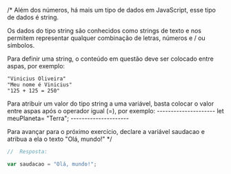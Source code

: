 

/* 
Além dos números, há mais um tipo de dados em JavaScript, esse tipo de dados é string.

Os dados do tipo string são conhecidos como strings de texto e nos permitem representar 
qualquer combinação de letras, números e / ou símbolos.

Para definir uma string, o conteúdo em questão deve ser colocado entre aspas, por exemplo:

    "Vinicius Oliveira"
    "Meu nome é Vinicius"
    "125 + 125 = 250"

Para atribuir um valor do tipo string a uma variável, basta colocar o valor entre aspas após o operador igual (=), 
por exemplo:
    ---------------------
    let meuPlaneta= "Terra";
    ---------------------

Para avançar para o próximo exercício, declare a variável saudacao e atribua a ela o texto "Olá, mundo!"
*/

```javascript
//  Resposta:

var saudacao = "Olá, mundo!";

```

